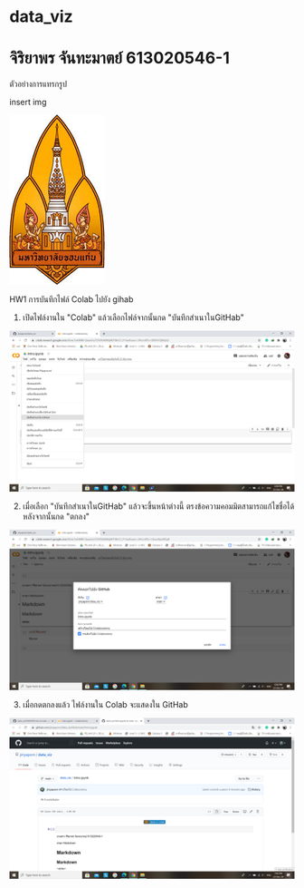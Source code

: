 # data_viz
# จิริยาพร จันทะมาตย์ 613020546-1

ตัวอย่างการแทรกรูป

insert img

![README](kkulog.jfif)


HW1 การบันทึกไฟล์ Colab ไปยัง gihab
1. เปิดไฟล์งานใน "Colab" แล้วเลือกไฟล์จากนั้นกด "บันทึกสำเนาในGitHab"

![README](ขั้นตอนที่1.png)

2. เมื่อเลือก "บันทึกสำเนาในGitHab" แล้วจะขึ้นหน้าต่างนี้ ตรงข้อความคอมมิตสามารถแก้ไขชื่อได้ หลังจากนั้นกด "ตกลง"

![README](ขั้นตอนที่2.png)

3. เมื่อกดตกลงแล้ว ไฟล์งานใน Colab จะแสดงใน GitHab 

![README](ขั้นตอนที่3.png)
